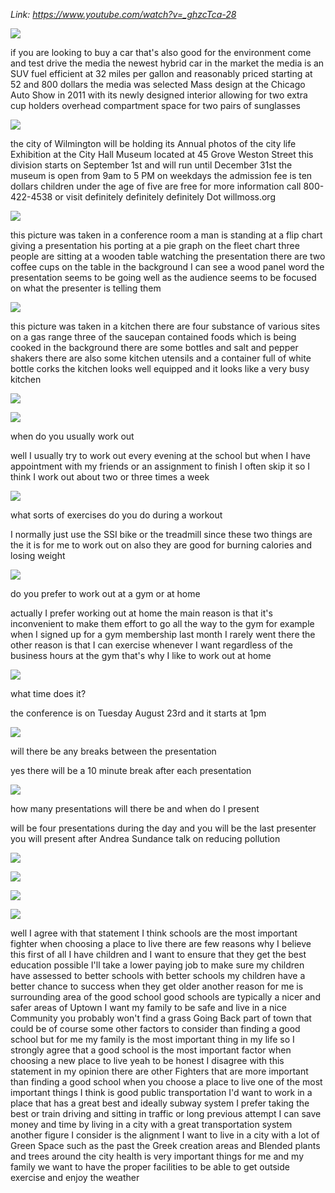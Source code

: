 _Link: https://www.youtube.com/watch?v=_ghzcTca-28_

![](./Images/mock-test-9-1.png)

if you are looking to buy a car that's
also good for the environment come and
test drive the media the newest hybrid
car in the market the media is an SUV
fuel efficient at 32 miles per gallon
and reasonably priced starting at 52 and
800 dollars the media was selected Mass
design at the Chicago Auto Show in 2011
with its newly designed interior
allowing for two extra cup holders
overhead compartment space for two pairs
of sunglasses

![](./Images/mock-test-9-2.png)

the city of Wilmington will be holding
its Annual photos of the city life
Exhibition at the City Hall Museum
located at 45 Grove Weston Street this
division starts on September 1st and
will run until December 31st the museum
is open from 9am to 5 PM on weekdays the
admission fee is ten dollars children
under the age of five are free for more
information call
800-422-4538 or visit definitely
definitely definitely Dot willmoss.org

![](./Images/mock-test-9-3.png)

this picture was taken in a conference
room a man is standing at a flip chart
giving a presentation his porting at a
pie graph on the fleet chart three
people are sitting at a wooden table
watching the presentation there are two
coffee cups on the table in the
background I can see a wood panel word
the presentation seems to be going well
as the audience seems to be focused on
what the presenter is telling them

![](./Images/mock-test-9-4.png)

this picture was taken in a kitchen there are four substance of various sites on a gas range three of the saucepan contained foods which is being cooked in the background there are some bottles and salt and pepper shakers there are also some kitchen utensils and a container full of white bottle corks the kitchen looks well equipped and it looks like a very busy kitchen

![](./Images/mock-test-9-5.png)

![](./Images/mock-test-9-6.png)

when do you usually work out

well I usually try to work out every evening at the school but when I have appointment with my friends or an assignment to finish I often skip it so I think I work out about two or three times a week

![](./Images/mock-test-9-7.png)

what sorts of exercises do you do during a workout

I normally just use the SSI bike or the treadmill since these two things are the it is for me to work out on also they are good for burning calories and losing weight

![](./Images/mock-test-9-8.png)

do you prefer to work out at a gym or at home

actually I prefer working out at home the main reason is that it's inconvenient to make them effort to go all the way to the gym for example when I signed up for a gym membership last month I rarely went there the other reason is that I can exercise whenever I want regardless of the business hours at the gym that's why I like to work out at home

![](./Images/mock-test-9-9.png)

what time does it?

the conference is on Tuesday August 23rd
and it starts at 1pm

![](./Images/mock-test-9-10.png)

will there be any breaks between the presentation

yes there will be a 10 minute break
after each presentation

![](./Images/mock-test-9-11.png)

how many presentations will there be and when do I present

will be four presentations during the day and you will be the last presenter you will present after Andrea Sundance talk on reducing pollution

![](./Images/mock-test-9-12.png)

![](./Images/mock-test-9-13.png)

![](./Images/mock-test-9-14.png)

![](./Images/mock-test-9-15.png)

well I agree with that statement I think schools are the most important fighter when choosing a place to live there are few reasons why I believe this first of all I have children and I want to ensure that they get the best education possible I'll take a lower paying job to make sure my children have assessed to better schools with better schools my children have a better chance to success when they get older another reason for me is surrounding area of the good school good schools are typically a nicer and safer areas of Uptown I want my family to be safe and live in a nice Community you probably won't find a grass Going Back part of town that could be of course some other factors to consider than finding a good school but for me my family is the most important thing in my life so I strongly agree that a good school is the most important factor when choosing a new place to live yeah to be honest I disagree with this statement in my opinion there are other Fighters that are more important than finding a good school when you choose a place to live one of the most important things I think is good public transportation I'd want to work in a place that has a great best and ideally subway system I prefer taking the best or train driving and sitting in traffic or long previous attempt I can save money and time by living in a city with a great transportation system another figure I consider is the alignment I want to live in a city with a lot of Green Space such as the past the Greek creation areas and Blended plants and trees around the city health is very important things for me and my family we want to have the proper facilities to be able to get outside exercise and enjoy the weather

